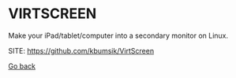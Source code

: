 # VIRTSCREEN

 Make your iPad/tablet/computer into a secondary monitor on Linux. 
 
 SITE: https://github.com/kbumsik/VirtScreen

 [Go back](https://portable-linux-apps.github.io/apps.html)
